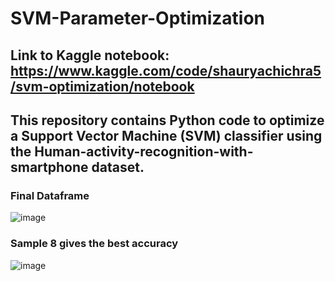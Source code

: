 # SVM-Parameter-Optimization
## Link to Kaggle notebook: **https://www.kaggle.com/code/shauryachichra5/svm-optimization/notebook**
## This repository contains Python code to optimize a Support Vector Machine (SVM) classifier using the Human-activity-recognition-with-smartphone dataset. 
### Final Dataframe
![image](https://github.com/ShauryaChichra/SVM-Parameter-Optimization/assets/98745979/17eaef4b-ed7c-4385-adb8-ab879b5f95c3)

### Sample 8 gives the best accuracy
![image](https://github.com/ShauryaChichra/SVM-Parameter-Optimization/assets/98745979/80294426-ef6b-4394-891e-cdcae657193e)
